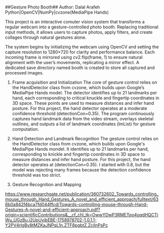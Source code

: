 ##Gesture Photo Booth## 
Author: Dalal Arafeh 
Python|OpenCV|NumPy|cvzone(MediaPipe Hands) 

This project is an interactive comuter vision system that transforms a regular webcam into a gesture-controlled photo booth. Replacing traditional input methods, it allows users to capture photos, apply filters, and create collages through natural gestures alone. 

The system begins by initializing the webcam using OpenCV and setting the capture resolution to 1280×720 for clarity and performance balance. Each incoming frame is mirrored using cv2.flip(frame, 1) to ensure natural alignment with the user’s movements, replicating a mirror effect. A dedicated save directory named booth is created to store all captured and processed images.

1. Frame acquisition and Initialization
   The core of gesture control relies on the HandDetector class from cvzone, which builds upon Google’s MediaPipe Hands model. The detector identifies up to 21 landmarks per hand, each corresponding to critical knuckle and fingertip coordinates in 3D space. These points are used to measure distances and infer hand posture. For this project, the hand detector operates at a moderate confidence threshold (detectionCon=0.35). The program continuously captures hand landmark data from the video stream, overlays skeletal outlines, and outputs a list of landmark coordinates (lmList) for gesture computation.

2. Hand Detection and Landmark Recognition
   The gesture control relies on the HandDetector class from cvzone, which builds upon Google's MediaPipe Hands mondel. It identifies up to 21 landmarks per hand, corresponding to knickle and fingertip coordinates in 3D space to measure distances and infer hand posture. For this project, the hand detector operates at (detectionCon=0.35). I started with 0.8, but the model was rejecting many frames because the detection confidence threshold was too strict.

3. Gesture Recognition and Mapping
   




















https://www.researchgate.net/publication/360732602_Towards_controlling_mouse_through_Hand_Gestures_A_novel_and_efficient_approach/fulltext/636b0a842f4bca7fd044ffcd/Towards-controlling-mouse-through-Hand-Gestures-A-novel-and-efficient-approach.pdf?origin=scientificContributions&__cf_chl_tk=OwwYDwP3RMETqo4oqdHQCTiWu_UGzBu.j2UpUvibEBE-1758978702-1.0.1.1-Y2PV4rlgBy8tMZKaJNPqL1n.ZTF8pgbtZ.ZcjlnPsPc 
